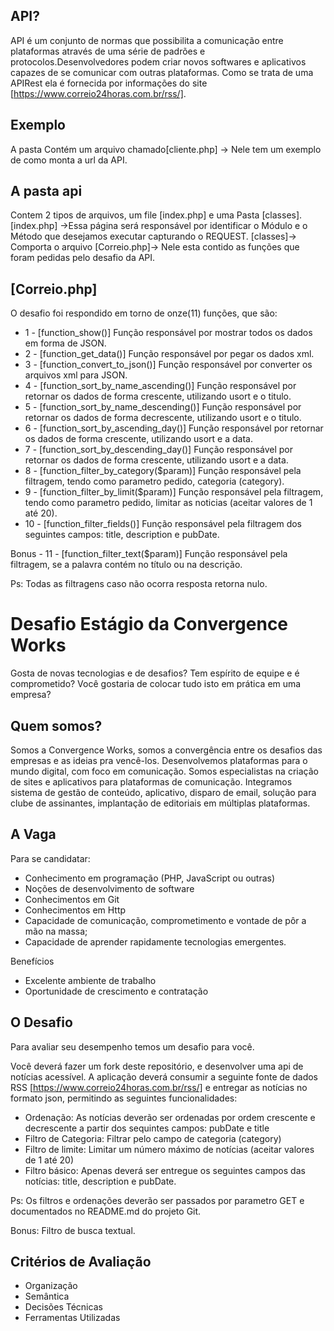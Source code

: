 ## API?
API é um conjunto de normas que possibilita a comunicação entre plataformas através de uma série de padrões e protocolos.Desenvolvedores podem criar novos softwares e aplicativos capazes de se comunicar com outras plataformas.
Como se trata de uma APIRest ela é fornecida por informações do site [https://www.correio24horas.com.br/rss/].

## Exemplo
A pasta Contém um arquivo chamado[cliente.php] -> Nele tem um exemplo de como monta a url da API.

## A pasta api
Contem 2 tipos de arquivos, um file [index.php] e uma Pasta [classes].
[index.php] ->Essa página será responsável por identificar o Módulo e o Método que desejamos executar capturando o REQUEST. 
[classes]-> Comporta o arquivo [Correio.php]-> Nele esta contido as funções que foram pedidas pelo desafio da API.

## [Correio.php]
O desafio foi respondido em torno de onze(11) funções, que são:

- 1 - [function_show()]
Função responsável por mostrar todos os dados em forma de JSON.
- 2 - [function_get_data()]
Função responsável por pegar os dados xml.
- 3 - [function_convert_to_json()] 
Função responsável por converter os arquivos xml para JSON.
- 4 - [function_sort_by_name_ascending()]
Função responsável por retornar os dados de forma crescente, utilizando usort e o titulo.
- 5 - [function_sort_by_name_descending()]
Função responsável por retornar os dados de forma decrescente, utilizando usort e o titulo.
- 6 - [function_sort_by_ascending_day()]
Função responsável por retornar os dados de forma crescente, utilizando usort e a data.
- 7 - [function_sort_by_descending_day()]
Função responsável por retornar os dados de forma crescente, utilizando usort e a data.
- 8 - [function_filter_by_category($param)]
Função responsável pela filtragem, tendo como parametro pedido, categoria (category).
- 9 - [function_filter_by_limit($param)]
Função responsável pela filtragem, tendo como parametro pedido, limitar as noticias (aceitar valores de 1 até 20).
- 10 - [function_filter_fields()]
Função responsável pela filtragem dos seguintes campos: title, description e pubDate.

Bonus - 11 - [function_filter_text($param)]
Função responsável pela filtragem, se a palavra contém no título ou na descrição.


Ps: Todas as filtragens caso não ocorra resposta retorna nulo.






# Desafio Estágio da Convergence Works

Gosta de novas tecnologias e de desafios? Tem espírito de equipe e é comprometido? Você gostaria de colocar tudo isto em prática em uma empresa?

## Quem somos?
Somos a Convergence Works, somos a convergência entre os desafios das empresas e as ideias pra vencê-los. Desenvolvemos plataformas para o mundo digital, com foco em comunicação. Somos especialistas na criação de sites e aplicativos para plataformas de comunicação. Integramos sistema de gestão de conteúdo, aplicativo, disparo de email, solução para clube de assinantes, implantação de editoriais em múltiplas plataformas.

## A Vaga
Para se candidatar:  

- Conhecimento em programação (PHP, JavaScript ou outras)
- Noções de desenvolvimento de software
- Conhecimentos em Git
- Conhecimentos em Http
- Capacidade de comunicação, comprometimento e vontade de pôr a mão na massa;
- Capacidade de aprender rapidamente tecnologias emergentes.

Benefícios
- Excelente ambiente de trabalho 
- Oportunidade de crescimento e contratação

## O Desafio
Para avaliar seu desempenho temos um desafio para você.

Você deverá fazer um fork deste repositório, e desenvolver uma api de notícias acessível. A aplicação deverá consumir a seguinte fonte de dados RSS [https://www.correio24horas.com.br/rss/] e entregar as notícias no formato json, permitindo as seguintes funcionalidades:

- Ordenação: As notícias deverão ser ordenadas por ordem crescente e decrescente a partir dos sequintes campos: pubDate e title
- Filtro de Categoria: Filtrar pelo campo de categoria (category)
- Filtro de limite: Limitar um número máximo de notícias (aceitar valores de 1 até 20)
- Filtro básico: Apenas deverá ser entregue os seguintes campos das notícias: title, description e pubDate.

Ps: Os filtros e ordenações deverão ser passados por parametro GET e documentados no README.md do projeto Git.

Bonus: Filtro de busca textual.

## Critérios de Avaliação

- Organização
- Semântica
- Decisões Técnicas
- Ferramentas Utilizadas
